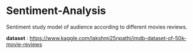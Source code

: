 # Sentiment-Analysis
Sentiment study model of audience according to different movies reviews.

**dataset** : https://www.kaggle.com/lakshmi25npathi/imdb-dataset-of-50k-movie-reviews
